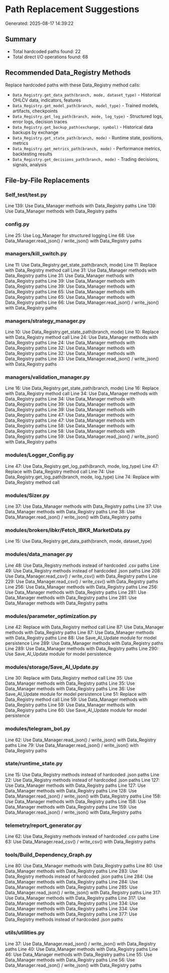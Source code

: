 # Path Replacement Suggestions

Generated: 2025-08-17 14:39:22

## Summary

- Total hardcoded paths found: 22
- Total direct I/O operations found: 68

## Recommended Data_Registry Methods

Replace hardcoded paths with these Data_Registry method calls:

- `Data_Registry.get_data_path(branch, mode, dataset_type)` - Historical OHLCV data, indicators, features
- `Data_Registry.get_model_path(branch, model_type)` - Trained models, artifacts, checkpoints
- `Data_Registry.get_log_path(branch, mode, log_type)` - Structured logs, error logs, decision traces
- `Data_Registry.get_backup_path(exchange, symbol)` - Historical data backups by exchange
- `Data_Registry.get_state_path(branch, mode)` - Runtime state, positions, metrics
- `Data_Registry.get_metrics_path(branch, mode)` - Performance metrics, backtesting results
- `Data_Registry.get_decisions_path(branch, mode)` - Trading decisions, signals, analysis

## File-by-File Replacements

### Self_test/test.py

Line 139: Use Data_Manager methods with Data_Registry paths
Line 139: Use Data_Manager methods with Data_Registry paths

### config.py

Line 25: Use Log_Manager for structured logging
Line 68: Use Data_Manager.read_json() / write_json() with Data_Registry paths

### managers/kill_switch.py

Line 11: Use Data_Registry.get_state_path(branch, mode)
Line 11: Replace with Data_Registry method call
Line 31: Use Data_Manager methods with Data_Registry paths
Line 31: Use Data_Manager methods with Data_Registry paths
Line 39: Use Data_Manager methods with Data_Registry paths
Line 39: Use Data_Manager methods with Data_Registry paths
Line 65: Use Data_Manager methods with Data_Registry paths
Line 65: Use Data_Manager methods with Data_Registry paths
Line 66: Use Data_Manager.read_json() / write_json() with Data_Registry paths

### managers/strategy_manager.py

Line 10: Use Data_Registry.get_state_path(branch, mode)
Line 10: Replace with Data_Registry method call
Line 24: Use Data_Manager methods with Data_Registry paths
Line 24: Use Data_Manager methods with Data_Registry paths
Line 32: Use Data_Manager methods with Data_Registry paths
Line 32: Use Data_Manager methods with Data_Registry paths
Line 33: Use Data_Manager.read_json() / write_json() with Data_Registry paths

### managers/validation_manager.py

Line 16: Use Data_Registry.get_state_path(branch, mode)
Line 16: Replace with Data_Registry method call
Line 34: Use Data_Manager methods with Data_Registry paths
Line 34: Use Data_Manager methods with Data_Registry paths
Line 39: Use Data_Manager methods with Data_Registry paths
Line 39: Use Data_Manager methods with Data_Registry paths
Line 47: Use Data_Manager methods with Data_Registry paths
Line 47: Use Data_Manager methods with Data_Registry paths
Line 58: Use Data_Manager methods with Data_Registry paths
Line 58: Use Data_Manager methods with Data_Registry paths
Line 59: Use Data_Manager.read_json() / write_json() with Data_Registry paths

### modules/Logger_Config.py

Line 47: Use Data_Registry.get_log_path(branch, mode, log_type)
Line 47: Replace with Data_Registry method call
Line 74: Use Data_Registry.get_log_path(branch, mode, log_type)
Line 74: Replace with Data_Registry method call

### modules/Sizer.py

Line 37: Use Data_Manager methods with Data_Registry paths
Line 37: Use Data_Manager methods with Data_Registry paths
Line 38: Use Data_Manager.read_json() / write_json() with Data_Registry paths

### modules/brokers/ibkr/Fetch_IBKR_MarketData.py

Line 15: Use Data_Registry.get_data_path(branch, mode, dataset_type)

### modules/data_manager.py

Line 48: Use Data_Registry methods instead of hardcoded .csv paths
Line 49: Use Data_Registry methods instead of hardcoded .json paths
Line 208: Use Data_Manager.read_csv() / write_csv() with Data_Registry paths
Line 229: Use Data_Manager.read_csv() / write_csv() with Data_Registry paths
Line 256: Use Data_Manager methods with Data_Registry paths
Line 256: Use Data_Manager methods with Data_Registry paths
Line 281: Use Data_Manager methods with Data_Registry paths
Line 281: Use Data_Manager methods with Data_Registry paths

### modules/parameter_optimization.py

Line 42: Replace with Data_Registry method call
Line 87: Use Data_Manager methods with Data_Registry paths
Line 87: Use Data_Manager methods with Data_Registry paths
Line 88: Use Save_AI_Update module for model persistence
Line 289: Use Data_Manager methods with Data_Registry paths
Line 289: Use Data_Manager methods with Data_Registry paths
Line 290: Use Save_AI_Update module for model persistence

### modules/storage/Save_AI_Update.py

Line 30: Replace with Data_Registry method call
Line 35: Use Data_Manager methods with Data_Registry paths
Line 35: Use Data_Manager methods with Data_Registry paths
Line 36: Use Save_AI_Update module for model persistence
Line 51: Replace with Data_Registry method call
Line 59: Use Data_Manager methods with Data_Registry paths
Line 59: Use Data_Manager methods with Data_Registry paths
Line 60: Use Save_AI_Update module for model persistence

### modules/telegram_bot.py

Line 62: Use Data_Manager.read_json() / write_json() with Data_Registry paths
Line 79: Use Data_Manager.read_json() / write_json() with Data_Registry paths

### state/runtime_state.py

Line 15: Use Data_Registry methods instead of hardcoded .json paths
Line 22: Use Data_Registry methods instead of hardcoded .json paths
Line 127: Use Data_Manager methods with Data_Registry paths
Line 127: Use Data_Manager methods with Data_Registry paths
Line 128: Use Data_Manager.read_json() / write_json() with Data_Registry paths
Line 158: Use Data_Manager methods with Data_Registry paths
Line 158: Use Data_Manager methods with Data_Registry paths
Line 159: Use Data_Manager.read_json() / write_json() with Data_Registry paths

### telemetry/report_generator.py

Line 62: Use Data_Registry methods instead of hardcoded .csv paths
Line 63: Use Data_Manager.read_csv() / write_csv() with Data_Registry paths

### tools/Build_Dependency_Graph.py

Line 80: Use Data_Manager methods with Data_Registry paths
Line 80: Use Data_Manager methods with Data_Registry paths
Line 283: Use Data_Registry methods instead of hardcoded .json paths
Line 284: Use Data_Manager methods with Data_Registry paths
Line 284: Use Data_Manager methods with Data_Registry paths
Line 285: Use Data_Manager.read_json() / write_json() with Data_Registry paths
Line 317: Use Data_Manager methods with Data_Registry paths
Line 317: Use Data_Manager methods with Data_Registry paths
Line 334: Use Data_Manager methods with Data_Registry paths
Line 334: Use Data_Manager methods with Data_Registry paths
Line 377: Use Data_Registry methods instead of hardcoded .json paths

### utils/utilities.py

Line 37: Use Data_Manager.read_json() / write_json() with Data_Registry paths
Line 40: Use Data_Manager methods with Data_Registry paths
Line 46: Use Data_Manager methods with Data_Registry paths
Line 55: Use Data_Manager methods with Data_Registry paths
Line 56: Use Data_Manager.read_json() / write_json() with Data_Registry paths

